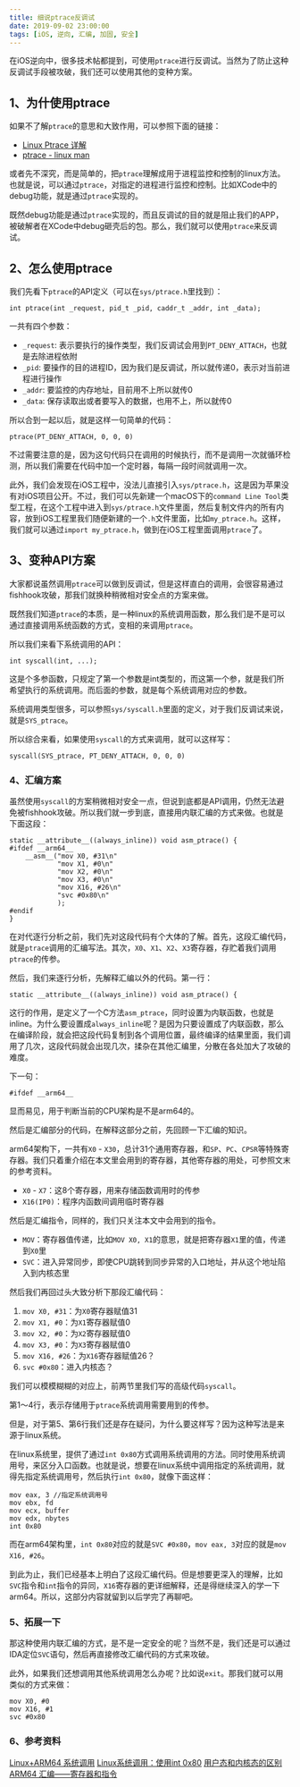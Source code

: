 ```yaml
---
title: 细说ptrace反调试
date: 2019-09-02 23:00:00
tags: [iOS, 逆向, 汇编, 加固, 安全]
---
```


在iOS逆向中，很多技术帖都提到，可使用`ptrace`进行反调试。当然为了防止这种反调试手段被攻破，我们还可以使用其他的变种方案。

## 1、为什使用ptrace
如果不了解`ptrace`的意思和大致作用，可以参照下面的链接：

- [Linux Ptrace 详解](https://www.cnblogs.com/yibutian/p/9482972.html)
- [ptrace - linux man](http://man7.org/linux/man-pages/man2/ptrace.2.html)

或者先不深究，而是简单的，把`ptrace`理解成用于进程监控和控制的linux方法。也就是说，可以通过`ptrace`，对指定的进程进行监控和控制。比如XCode中的debug功能，就是通过`ptrace`实现的。

既然debug功能是通过`ptrace`实现的，而且反调试的目的就是阻止我们的APP，被破解者在XCode中debug砸壳后的包。那么，我们就可以使用`ptrace`来反调试。

## 2、怎么使用ptrace
我们先看下`ptrace`的API定义（可以在`sys/ptrace.h`里找到）：
```
int ptrace(int _request, pid_t _pid, caddr_t _addr, int _data);
```

一共有四个参数：

- `_request`: 表示要执行的操作类型，我们反调试会用到`PT_DENY_ATTACH`，也就是去除进程依附
- `_pid`: 要操作的目的进程ID，因为我们是反调试，所以就传递0，表示对当前进程进行操作
- `_addr`: 要监控的内存地址，目前用不上所以就传0
- `_data`: 保存读取出或者要写入的数据，也用不上，所以就传0

所以合到一起以后，就是这样一句简单的代码：

```
ptrace(PT_DENY_ATTACH, 0, 0, 0)
```
不过需要注意的是，因为这句代码只在调用的时候执行，而不是调用一次就循环检测，所以我们需要在代码中加一个定时器，每隔一段时间就调用一次。

此外，我们会发现在iOS工程中，没法儿直接引入`sys/ptrace.h`，这是因为苹果没有对iOS项目公开。不过，我们可以先新建一个macOS下的`command Line Tool`类型工程，在这个工程中进入到`sys/ptrace.h`文件里面，然后复制文件内的所有内容，放到iOS工程里我们随便新建的一个`.h`文件里面，比如`my_ptrace.h`。这样，我们就可以通过`import my_ptrace.h`，做到在iOS工程里面调用`ptrace`了。

## 3、变种API方案
大家都说虽然调用`ptrace`可以做到反调试，但是这样直白的调用，会很容易通过fishhook攻破，那我们就换种稍微相对安全点的方案来做。

既然我们知道`ptrace`的本质，是一种linux的系统调用函数，那么我们是不是可以通过直接调用系统函数的方式，变相的来调用`ptrace`。

所以我们来看下系统调用的API：

```
int syscall(int, ...);
```
这是个多参函数，只规定了第一个参数是int类型的，而这第一个参，就是我们所希望执行的系统调用。而后面的参数，就是每个系统调用对应的参数。

系统调用类型很多，可以参照`sys/syscall.h`里面的定义，对于我们反调试来说，就是`SYS_ptrace`。

所以综合来看，如果使用`syscall`的方式来调用，就可以这样写：
```
syscall(SYS_ptrace, PT_DENY_ATTACH, 0, 0, 0)
```

### 4、汇编方案
虽然使用`syscall`的方案稍微相对安全一点，但说到底都是API调用，仍然无法避免被fishhook攻破。所以我们就一步到底，直接用内联汇编的方式来做。也就是下面这段：

```
static __attribute__((always_inline)) void asm_ptrace() {
#ifdef __arm64__
    __asm__("mov X0, #31\n"
            "mov X1, #0\n"
            "mov X2, #0\n"
            "mov X3, #0\n"
            "mov X16, #26\n"
            "svc #0x80\n"
            );
#endif
}
```
在对代逐行分析之前，我们先对这段代码有个大体的了解。首先，这段汇编代码，就是`ptrace`调用的汇编写法。其次，`X0`、`X1`、`X2`、`X3`寄存器，存贮着我们调用`ptrace`的传参。

然后，我们来逐行分析，先解释汇编以外的代码。第一行：
```
static __attribute__((always_inline)) void asm_ptrace() {
```
这行的作用，是定义了一个C方法`asm_ptrace`，同时设置为内联函数，也就是inline。为什么要设置成`always_inline`呢？是因为只要设置成了内联函数，那么在编译阶段，就会把这段代码复制到各个调用位置，最终编译的结果里面，我们调用了几次，这段代码就会出现几次，揉杂在其他汇编里，分散在各处加大了攻破的难度。

下一句：
```
#ifdef __arm64__
```
显而易见，用于判断当前的CPU架构是不是arm64的。

然后是汇编部分的代码，在解释这部分之前，先回顾一下汇编的知识。

arm64架构下，一共有`X0` - `X30`，总计31个通用寄存器，和`SP`、`PC`、`CPSR`等特殊寄存器。我们只着重介绍在本文里会用到的寄存器，其他寄存器的用处，可参照文末的参考资料。

- `X0` - `X7`：这8个寄存器，用来存储函数调用时的传参
- `X16(IP0)`：程序内函数间调用临时寄存器

然后是汇编指令，同样的，我们只关注本文中会用到的指令。

- `MOV`：寄存器值传递，比如`MOV X0, X1`的意思，就是把寄存器`X1`里的值，传递到`X0`里
- `SVC`：进入异常同步，即使CPU跳转到同步异常的入口地址，并从这个地址陷入到内核态里

然后我们再回过头大致分析下那段汇编代码：

1. `mov X0, #31`：为`X0`寄存器赋值31
2. `mov X1, #0`：为`X1`寄存器赋值0
3. `mov X2, #0`：为`X2`寄存器赋值0
4. `mov X3, #0`：为`X3`寄存器赋值0
5. `mov X16, #26`：为`X16`寄存器赋值26？
6. `svc #0x80`：进入内核态？

我们可以模模糊糊的对应上，前两节里我们写的高级代码`syscall`。

第1～4行，表示存储用于`ptrace`系统调用需要用到的传参。

但是，对于第5、第6行我们还是存在疑问，为什么要这样写？因为这种写法是来源于linux系统。

在linux系统里，提供了通过`int 0x80`方式调用系统调用的方法。同时使用系统调用号，来区分入口函数。也就是说，想要在linux系统中调用指定的系统调用，就得先指定系统调用号，然后执行`int 0x80`，就像下面这样：

```
mov eax, 3 //指定系统调用号
mov ebx, fd
mov ecx, buffer
mov edx, nbytes
int 0x80
```
而在arm64架构里，`int 0x80`对应的就是`SVC #0x80`，`mov eax, 3`对应的就是`mov X16, #26`。

到此为止，我们已经基本上明白了这段汇编代码。但是想要更深入的理解，比如`SVC`指令和`int`指令的异同，`X16`寄存器的更详细解释，还是得继续深入的学一下arm64。所以，这部分内容就留到以后学完了再聊吧。

### 5、拓展一下
那这种使用内联汇编的方式，是不是一定安全的呢？当然不是，我们还是可以通过IDA定位`SVC`语句，然后再直接修改汇编代码的方式来攻破。

此外，如果我们还想调用其他系统调用怎么办呢？比如说`exit`。那我们就可以用类似的方式来做：
```
mov X0, #0
mov X16, #1
svc #0x80
```

### 6、参考资料
[Linux+ARM64 系统调用](https://blog.csdn.net/liuhangtiant/article/details/85149369)
[Linux系统调用：使用int 0x80](https://blog.csdn.net/hq815601489/article/details/80009791)
[用户态和内核态的区别](https://blog.csdn.net/youngyoungla/article/details/53106671)
[ARM64 汇编——寄存器和指令](https://www.jianshu.com/p/2f4a5f74ac7a)